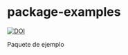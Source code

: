 # package-examples

[![DOI](https://zenodo.org/badge/4102/sinfallas/package-examples.svg)](https://zenodo.org/badge/latestdoi/4102/sinfallas/package-examples)

Paquete de ejemplo
